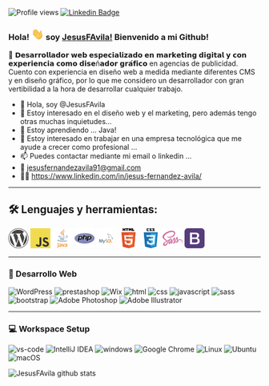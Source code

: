 ![Profile views](https://komarev.com/ghpvc/?username=JesusFAvila&color=0D92F3)
[![Linkedin Badge](https://img.shields.io/badge/-Add&nbsp;Me-0B7CCF?style=flat&logo=Linkedin&logoColor=white&link=https://www.linkedin.com/in/jesus-fernandez-avila/)](https://www.linkedin.com/in/jesus-fernandez-avila/)



### Hola! <img src="https://raw.githubusercontent.com/ABSphreak/ABSphreak/master/gifs/Hi.gif" width="25"> soy [JesusFAvila!](https://www.linkedin.com/in/jesus-fernandez-avila/) Bienvenido a mi Github!

🚀 𝗗𝗲𝘀𝗮𝗿𝗿𝗼𝗹𝗹𝗮𝗱𝗼𝗿 𝘄𝗲𝗯 𝗲𝘀𝗽𝗲𝗰𝗶𝗮𝗹𝗶𝘇𝗮𝗱𝗼 𝗲𝗻 𝗺𝗮𝗿𝗸𝗲𝘁𝗶𝗻𝗴 𝗱𝗶𝗴𝗶𝘁𝗮𝗹 𝘆 𝗰𝗼𝗻 𝗲𝘅𝗽𝗲𝗿𝗶𝗲𝗻𝗰𝗶𝗮 𝗰𝗼𝗺𝗼 𝗱𝗶𝘀𝗲ñ𝗮𝗱𝗼𝗿 𝗴𝗿𝗮́𝗳𝗶𝗰𝗼 en agencias de publicidad. Cuento con experiencia en diseño web a medida mediante diferentes CMS y en diseño gráfico, por lo que me considero un desarrollador con gran vertibilidad a la hora de desarrollar cualquier trabajo.

- 👋 Hola, soy @JesusFAvila
- 👀 Estoy interesado en el diseño web y el marketing, pero además tengo otras muchas inquietudes...
- 🌱 Estoy aprendiendo ... Java!
- 💞️ Estoy interesado en trabajar en una empresa tecnológica que me ayude  a crecer como profesional ...
- 📫 Puedes contactar mediante mi email o linkedin ...
- 📧 jesusfernandezavila91@gmail.com
- 🧙🏻 https://www.linkedin.com/in/jesus-fernandez-avila/

---


## 🛠 Lenguajes y herramientas:

<code><img height="40" src="https://raw.githubusercontent.com/github/explore/80688e429a7d4ef2fca1e82350fe8e3517d3494d/topics/wordpress/wordpress.png"></code>
<code><img height="40" src="https://raw.githubusercontent.com/github/explore/80688e429a7d4ef2fca1e82350fe8e3517d3494d/topics/javascript/javascript.png"></code>
<code><img height="40" src="https://raw.githubusercontent.com/github/explore/80688e429a7d4ef2fca1e82350fe8e3517d3494d/topics/java/java.png"></code>
<code><img height="40" src="https://raw.githubusercontent.com/github/explore/80688e429a7d4ef2fca1e82350fe8e3517d3494d/topics/php/php.png"></code>
<code><img height="40" src="https://raw.githubusercontent.com/github/explore/80688e429a7d4ef2fca1e82350fe8e3517d3494d/topics/mysql/mysql.png"></code>
<code><img height="40" src="https://raw.githubusercontent.com/github/explore/80688e429a7d4ef2fca1e82350fe8e3517d3494d/topics/html/html.png"></code>
<code><img height="40" src="https://raw.githubusercontent.com/github/explore/80688e429a7d4ef2fca1e82350fe8e3517d3494d/topics/css/css.png"></code>
<code><img height="40" src="https://raw.githubusercontent.com/github/explore/80688e429a7d4ef2fca1e82350fe8e3517d3494d/topics/sass/sass.png"></code>
<code><img height="40" src="https://raw.githubusercontent.com/github/explore/80688e429a7d4ef2fca1e82350fe8e3517d3494d/topics/bootstrap/bootstrap.png"></code>

---

### 🚀 Desarrollo Web
![WordPress](https://img.shields.io/badge/WordPress-%23117AC9.svg?style=for-the-badge&logo=WordPress&logoColor=white)
![prestashop](https://img.shields.io/badge/PrestaShop-00C4D9?style=for-the-badge&logo=prestashop&logoColor=white)
![Wix](https://img.shields.io/badge/wix-000?style=for-the-badge&logo=wix&logoColor=white)
![html](https://img.shields.io/badge/HTML5-E20C1C?style=for-the-badge&logo=html5&logoColor=white)
![css](https://img.shields.io/badge/CSS3-0C54DC?style=for-the-badge&logo=css3&logoColor=white)
![javascript](https://img.shields.io/badge/JavaScript-FFD000?style=for-the-badge&logo=javascript&logoColor=white)
![sass](https://img.shields.io/badge/SASS-DF46A2?style=for-the-badge&logo=sass&logoColor=white)
![bootstrap](https://img.shields.io/badge/Bootstrap-7C0FC1?style=for-the-badge&logo=bootstrap&logoColor=white)
![Adobe Photoshop](https://img.shields.io/badge/adobe%20photoshop-%2331A8FF.svg?style=for-the-badge&logo=adobe%20photoshop&logoColor=white)
![Adobe Illustrator](https://img.shields.io/badge/adobe%20illustrator-%23FF9A00.svg?style=for-the-badge&logo=adobe%20illustrator&logoColor=white)

---

### 💻 Workspace Setup

![vs-code](https://img.shields.io/badge/VS_Code-198CCD?style=for-the-badge&logo=Visual-Studio-Code&logoColor=white)
![IntelliJ IDEA](https://img.shields.io/badge/IntelliJIDEA-000000.svg?style=for-the-badge&logo=intellij-idea&logoColor=white)
![windows](https://img.shields.io/badge/Windows_10-2040E1?style=for-the-badge&logo=windows&logoColor=white)
![Google Chrome](https://img.shields.io/badge/Google%20Chrome-4285F4?style=for-the-badge&logo=GoogleChrome&logoColor=white)
![Linux](https://img.shields.io/badge/Linux-FCC624?style=for-the-badge&logo=linux&logoColor=black)
![Ubuntu](https://img.shields.io/badge/Ubuntu-E95420?style=for-the-badge&logo=ubuntu&logoColor=white)
![macOS](https://img.shields.io/badge/mac%20os-000000?style=for-the-badge&logo=macos&logoColor=F0F0F0)


![JesusFAvila github stats](https://github-readme-stats.vercel.app/api?username=JesusFAvila&show_icons=true&theme=radical)





<!---
JesusFAvila/JesusFAvila is a ✨ special ✨ repository because its `README.md` (this file) appears on your GitHub profile.
You can click the Preview link to take a look at your changes.
https://github.com/Ileriayo/markdown-badges
--->
